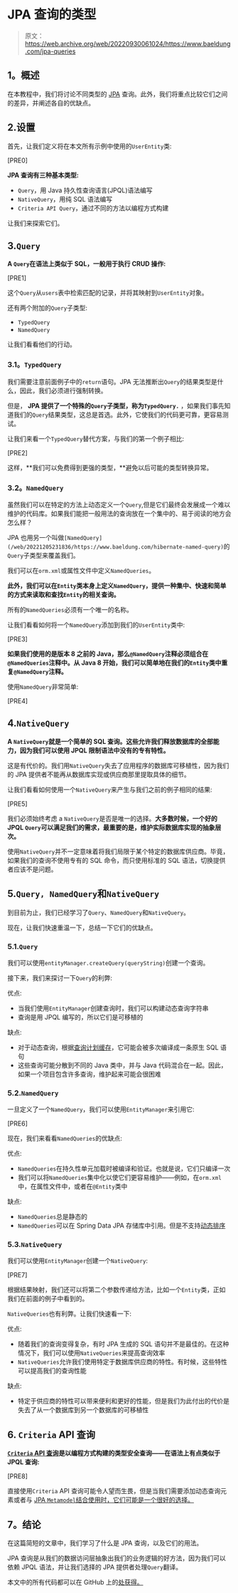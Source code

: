 # JPA 查询的类型

> 原文：<https://web.archive.org/web/20220930061024/https://www.baeldung.com/jpa-queries>

## **1。概述**

在本教程中，我们将讨论不同类型的 [JPA](/web/20221205231836/https://www.baeldung.com/jpa-hibernate-difference) 查询。此外，我们将重点比较它们之间的差异，并阐述各自的优缺点。

## 2.设置

首先，让我们定义将在本文所有示例中使用的`UserEntity`类:

[PRE0]

**JPA 查询有三种基本类型:**

*   `Query`，用 Java 持久性查询语言(JPQL)语法编写
*   `NativeQuery`，用纯 SQL 语法编写
*   `Criteria API Query`，通过不同的方法以编程方式构建

让我们来探索它们。

## 3.`Query`

**A `Query`在语法上类似于 SQL，一般用于执行 CRUD 操作:**

[PRE1]

这个`Query`从`users`表中检索匹配的记录，并将其映射到`UserEntity`对象。

还有两个附加的`Query`子类型:

*   `TypedQuery`
*   `NamedQuery`

让我们看看他们的行动。

### **3.1。`TypedQuery`**

我们需要注意前面例子中的`return`语句。JPA 无法推断出`Query`的结果类型是什么，因此，我们必须进行强制转换。

但是， **JPA 提供了一个特殊的`Query`子类型，称为`TypedQuery.`** ，如果我们事先知道我们的`Query`结果类型，这总是首选。此外，它使我们的代码更可靠，更容易测试。

让我们来看一个`TypedQuery`替代方案，与我们的第一个例子相比:

[PRE2]

这样，**我们可以免费得到更强的类型，**避免以后可能的类型转换异常。

### **3.2。`NamedQuery`**

虽然我们可以在特定的方法上动态定义一个`Query`,但是它们最终会发展成一个难以维护的代码库。如果我们能把一般用法的查询放在一个集中的、易于阅读的地方会怎么样？

JPA 也用另一个叫做`[NamedQuery](/web/20221205231836/https://www.baeldung.com/hibernate-named-query)`的`Query`子类型来覆盖我们。

我们可以在`orm.xml`或属性文件中定义`NamedQueries`。

**此外，我们可以在`Entity`类本身上定义`NamedQuery`，提供一种集中、快速和简单的方式来读取和查找`Entity`的相关查询。**

所有的`NamedQueries`必须有一个唯一的名称。

让我们看看如何将一个`NamedQuery`添加到我们的`UserEntity`类中:

[PRE3]

**如果我们使用的是版本 8 之前的 Java，那么`@NamedQuery`注释必须组合在`@NamedQueries`注释中。从 Java 8 开始，我们可以简单地在我们的`Entity`类中重复`@NamedQuery`注释。**

使用`NamedQuery`非常简单:

[PRE4]

## 4.`NativeQuery`

**A `NativeQuery`就是一个简单的 SQL 查询。这些允许我们释放数据库的全部能力，因为我们可以使用 JPQL 限制语法中没有的专有特性。**

这是有代价的。我们用`NativeQuery`失去了应用程序的数据库可移植性，因为我们的 JPA 提供者不能再从数据库实现或供应商那里提取具体的细节。

让我们看看如何使用一个`NativeQuery`来产生与我们之前的例子相同的结果:

[PRE5]

我们必须始终考虑 a `NativeQuery`是否是唯一的选择。**大多数时候，一个好的 JPQL `Query`可以满足我们的需求，最重要的是，维护实际数据库实现的抽象层次。**

使用`NativeQuery`并不一定意味着将我们局限于某个特定的数据库供应商。毕竟，如果我们的查询不使用专有的 SQL 命令，而只使用标准的 SQL 语法，切换提供者应该不是问题。

## 5.`Query, NamedQuery`和`NativeQuery`

到目前为止，我们已经学习了`Query`、`NamedQuery`和`NativeQuery`。

现在，让我们快速重温一下，总结一下它们的优缺点。

### 5.1.`Query`

我们可以使用`entityManager.createQuery(queryString)`创建一个查询。

接下来，我们来探讨一下`Query`的利弊:

优点:

*   当我们使用`EntityManager`创建查询时，我们可以构建动态查询字符串
*   查询是用 JPQL 编写的，所以它们是可移植的

缺点:

*   对于动态查询，根据[查询计划缓存](/web/20221205231836/https://www.baeldung.com/hibernate-query-plan-cache)，它可能会被多次编译成一条原生 SQL 语句
*   这些查询可能分散到不同的 Java 类中，并与 Java 代码混合在一起。因此，如果一个项目包含许多查询，维护起来可能会很困难

### 5.2.`NamedQuery`

一旦定义了一个`NamedQuery`，我们可以使用`EntityManager`来引用它:

[PRE6]

现在，我们来看看`NamedQueries`的优缺点:

优点:

*   `NamedQueries`在持久性单元加载时被编译和验证。也就是说，它们只编译一次
*   我们可以将`NamedQueries`集中化以使它们更容易维护——例如，在`orm.xml`中，在属性文件中，或者在`@Entity`类中

缺点:

*   `NamedQueries`总是静态的
*   `NamedQueries`可以在 Spring Data JPA 存储库中引用。但是不支持[动态排序](/web/20221205231836/https://www.baeldung.com/spring-data-sorting#sorting-with-spring-data)

### 5.3.`NativeQuery`

我们可以使用`EntityManager`创建一个`NativeQuery`:

[PRE7]

根据结果映射，我们还可以将第二个参数传递给方法，比如一个`Entity`类，正如我们在前面的例子中看到的。

`NativeQueries`也有利弊。让我们快速看一下:

优点:

*   随着我们的查询变得复杂，有时 JPA 生成的 SQL 语句并不是最佳的。在这种情况下，我们可以使用`NativeQueries`来提高查询效率
*   `NativeQueries`允许我们使用特定于数据库供应商的特性。有时候，这些特性可以提高我们的查询性能

缺点:

*   特定于供应商的特性可以带来便利和更好的性能，但是我们为此付出的代价是失去了从一个数据库到另一个数据库的可移植性

## 6. **`Criteria` API 查询**

**[`Criteria` API 查询](/web/20221205231836/https://www.baeldung.com/hibernate-criteria-queries)是以编程方式构建的类型安全查询——在语法上有点类似于 JPQL 查询:**

[PRE8]

直接使用`Criteria` API 查询可能令人望而生畏，但是当我们需要添加动态查询元素或者与 [JPA `Metamodel`结合使用时，它们可能是一个很好的选择。](/web/20221205231836/https://www.baeldung.com/hibernate-criteria-queries-metamodel)

## **7。结论**

在这篇简短的文章中，我们学习了什么是 JPA 查询，以及它们的用法。

JPA 查询是从我们的数据访问层抽象出我们的业务逻辑的好方法，因为我们可以依赖 JPQL 语法，并让我们选择的 JPA 提供者处理`Query`翻译。

本文中的所有代码都可以在 GitHub 上的[处获得。](https://web.archive.org/web/20221205231836/https://github.com/eugenp/tutorials/tree/master/persistence-modules/java-jpa-2)